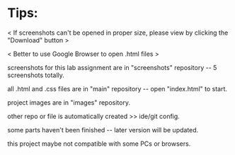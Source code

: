 # Tips: 

< If screenshots can't be opened in proper size, please view by clicking the "Download" button >

< Better to use Google Browser to open .html files >

screenshots for this lab assignment are in "screenshots" repository -- 5 screenshots totally.

all .html and .css files are in "main" repository -- open "index.html" to start.

project images are in "images" repository.

other repo or file is automatically created >> ide/git config.

some parts haven't been finished -- later version will be updated.

this project maybe not compatible with some PCs or browsers.
